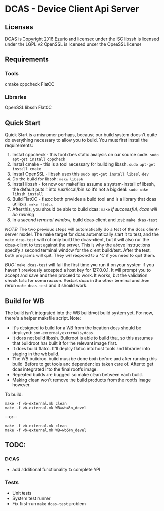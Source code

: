 DCAS - Device Client Api Server
=======================================


Licenses
--------

DCAS is Copyright 2016 Ezurio and licensed under the ISC
libssh is licensed under the LGPL v2
OpenSSL is licensed under the OpenSSL license

Requirements
--------------

### Tools ###

cmake
cppcheck
FlatCC

### Libraries ###

OpenSSL
libssh
FlatCC

Quick Start
-----------

Quick Start is a misnomer perhaps, because our build system doesn't quite do everything necessary to allow you to build. You must first install the requirements:

1. Install cppcheck - this tool does static analysis on our source code. `sudo apt-get install cppcheck`
2. Install cmake - this is a tool necessary for building libssh. `sudo apt-get install cmake`
3. Install OpenSSL - libssh uses this `sudo apt-get install libssl-dev`
4. Do the build for libssh: `make libssh`
5. Install libssh - for now our makefiles assume a system-install of libssh, the default puts it into /usr/local/bin so it's not a big deal: `sudo make libssh_install`
6. Build FlatCC - flatcc both provides a build tool and is a library that dcas utilizes. `make flatcc`
7. After this, you should be able to build dcas: `make` *if successful, dcas will be running*
8. In a *second terminal window*, build dcas-client and test: `make dcas-test`

*NOTE:* The two previous steps will automatically do a test of the dcas client-server model. The make target for dcas automatically start it to test, and the `make dcas-test` will not only build the dcas-client, but it will also run the dcas-client to test against the server. This is why the above instructions specify a second terminal window for the client build/test. After the test, both programs will quit. They will respond to a ^C if you need to quit them.

*BUG:* `make dcas-test` will fail the first time you run it on your system if you haven't previously accepted a host key for 127.0.0.1. It will prompt you to accept and save and then proceed to work. It works, but the validation check fails for some reason. Restart dcas in the other terminal and then rerun `make dcas-test` and it should work.

Build for WB
------------

The build isn't integrated into the WB buildroot build system yet. For now, there's a helper makefile script. Note:

* It's designed to build for a WB from the location dcas should be deployed: `som-external/externals/dcas`
* It does not build libssh. Buildroot is able to build that, so this assumes that buildroot has built it for the relevant image first.
* It does build flatcc. It'll deploy flatcc into host tools and libraries into staging in the wb build.
* The WB buildroot build must be done both before and after running this build. Before to get tools and dependencies taken care of. After to get dcas integrated into the final rootfs image.
* Repeated builds are bugged, so make clean between each build.
* Making clean won't remove the build products from the rootfs image however.

To build:

    make -f wb-external.mk clean
    make -f wb-external.mk WB=wb45n_devel
--or--

    make -f wb-external.mk clean
    make -f wb-external.mk WB=wb50n_devel

TODO:
-----

### DCAS ###

* add additional functionality to complete API

### Tests ###

* Unit tests
* System test runner
* Fix first-run `make dcas-test` problem
